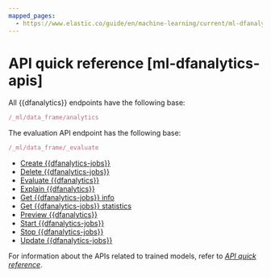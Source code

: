 ```yaml
---
mapped_pages:
  - https://www.elastic.co/guide/en/machine-learning/current/ml-dfanalytics-apis.html
---
```


# API quick reference [ml-dfanalytics-apis]

All {{dfanalytics}} endpoints have the following base:

```js
/_ml/data_frame/analytics
```

The evaluation API endpoint has the following base:

```js
/_ml/data_frame/_evaluate
```

* [Create {{dfanalytics-jobs}}](https://www.elastic.co/guide/en/elasticsearch/reference/current/put-dfanalytics.html)
* [Delete {{dfanalytics-jobs}}](https://www.elastic.co/guide/en/elasticsearch/reference/current/delete-dfanalytics.html)
* [Evaluate {{dfanalytics}}](https://www.elastic.co/guide/en/elasticsearch/reference/current/evaluate-dfanalytics.html)
* [Explain {{dfanalytics}}](https://www.elastic.co/guide/en/elasticsearch/reference/current/explain-dfanalytics.html)
* [Get {{dfanalytics-jobs}} info](https://www.elastic.co/guide/en/elasticsearch/reference/current/get-dfanalytics.html)
* [Get {{dfanalytics-jobs}} statistics](https://www.elastic.co/guide/en/elasticsearch/reference/current/get-dfanalytics-stats.html)
* [Preview {{dfanalytics}}](https://www.elastic.co/guide/en/elasticsearch/reference/current/preview-dfanalytics.html)
* [Start {{dfanalytics-jobs}}](https://www.elastic.co/guide/en/elasticsearch/reference/current/start-dfanalytics.html)
* [Stop {{dfanalytics-jobs}}](https://www.elastic.co/guide/en/elasticsearch/reference/current/stop-dfanalytics.html)
* [Update {{dfanalytics-jobs}}](https://www.elastic.co/guide/en/elasticsearch/reference/current/update-dfanalytics.html)

For information about the APIs related to trained models, refer to [*API quick reference*](../nlp/ml-nlp-apis.md).
